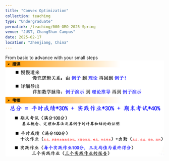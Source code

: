 ```yaml
---
title: "Convex Optimization"
collection: teaching  
type: "Undergraduate"  
permalink: /teaching/000-ORO-2025-Spring  
venue: "JUST, ChangShan Campus"
date: 2025-02-17
location: "Zhenjiang, China"
---
```


From basic to advance with your small steps  <br/><img src='/images/Kaohcj.png'>

